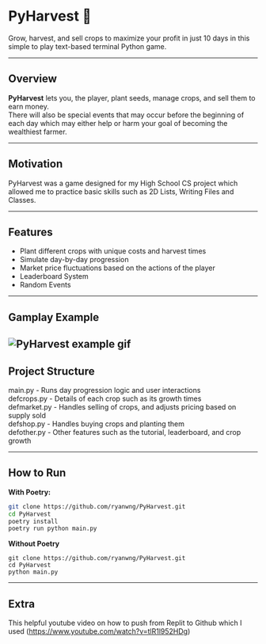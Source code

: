 # PyHarvest 🌿

Grow, harvest, and sell crops to maximize your profit in just 10 days in this simple to play text-based terminal Python game.

---

## Overview
**PyHarvest** lets you, the player, plant seeds, manage crops, and sell them to earn money. <br> 
There will also be special events that may occur before the beginning of each day which may either help or harm your goal of becoming the wealthiest farmer. 

---

## Motivation
PyHarvest was a game designed for my High School CS project which allowed me to practice basic skills such as 2D Lists, Writing Files and Classes.

---

## Features
- Plant different crops with unique costs and harvest times  
- Simulate day-by-day progression  
- Market price fluctuations based on the actions of the player
- Leaderboard System
- Random Events
---

## Gamplay Example
![PyHarvest example gif](https://github.com/user-attachments/assets/cf4cb257-3ac2-4223-9d6a-355002d64366)
---

## Project Structure
main.py - Runs day progression logic and user interactions <br>
defcrops.py - Details of each crop such as its growth times <br>
defmarket.py - Handles selling of crops, and adjusts pricing based on supply sold <br>
defshop.py - Handles buying crops and planting them <br>
defother.py - Other features such as the tutorial, leaderboard, and crop growth <br>

---

## How to Run

**With Poetry:**
```bash
git clone https://github.com/ryanwng/PyHarvest.git
cd PyHarvest
poetry install
poetry run python main.py
```

**Without Poetry**
```
git clone https://github.com/ryanwng/PyHarvest.git
cd PyHarvest
python main.py
```

---

## Extra

This helpful youtube video on how to push from Replit to Github which I used (https://www.youtube.com/watch?v=tlR1l952HDg)
